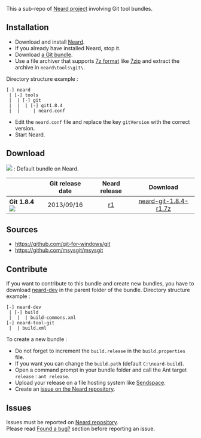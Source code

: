 This a sub-repo of [Neard project](https://github.com/crazy-max/neard) involving Git tool bundles.

## Installation

* Download and install [Neard](https://github.com/crazy-max/neard).
* If you already have installed Neard, stop it.
* Download [a Git bundle](#download).
* Use a file archiver that supports [7z format](http://www.7-zip.org/7z.html) like [7zip](http://www.7-zip.org/) and extract the archive in `neard\tools\git\`.

Directory structure example :
```
[-] neard
 | [-] tools
 |  | [-] git 
 |  |  | [-] git1.8.4
 |  |     | neard.conf
```

* Edit the `neard.conf` file and replace the key `gitVersion` with the correct version.
* Start Neard.

## Download

![](https://raw.github.com/crazy-max/neard-tool-git/master/img/star-20160403.png) : Default bundle on Neard.

|               | Git release date | Neard release | Download |
| --------------|:----------------:|:-------------:|:--------:|
| **Git 1.8.4** ![](https://raw.github.com/crazy-max/neard-tool-git/master/img/star-20160403.png) | 2013/09/16 | [r1](https://github.com/crazy-max/neard-tool-git/releases/tag/r1) | [neard-git-1.8.4-r1.7z](https://github.com/crazy-max/neard-tool-git/releases/download/r1/neard-git-1.8.4-r1.7z) |

## Sources

* https://github.com/git-for-windows/git
* https://github.com/msysgit/msysgit

## Contribute

If you want to contribute to this bundle and create new bundles, you have to download [neard-dev](https://github.com/crazy-max/neard-dev) in the parent folder of the bundle.
Directory structure example :

```
[-] neard-dev
 | [-] build
 |  |  | build-commons.xml 
[-] neard-tool-git
 |  | build.xml
```

To create a new bundle :
* Do not forget to increment the `build.release` in the `build.properties` file.
* If you want you can change the `build.path` (default `C:\neard-build`).
* Open a command prompt in your bundle folder and call the Ant target `release` : `ant release`.
* Upload your release on a file hosting system like [Sendspace](https://www.sendspace.com/).
* Create an [issue on the Neard repository](https://github.com/crazy-max/neard/issues).

## Issues

Issues must be reported on [Neard repository](https://github.com/crazy-max/neard/issues).<br />
Please read [Found a bug?](https://github.com/crazy-max/neard#found-a-bug) section before reporting an issue.
